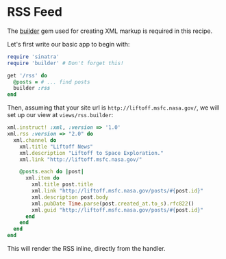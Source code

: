 # RSS Feed

The [builder](https://github.com/jimweirich/builder) gem used for creating XML
markup is required in this recipe.

Let's first write our basic app to begin with:

```ruby
require 'sinatra'
require 'builder' # Don't forget this!

get '/rss' do
  @posts = # ... find posts
  builder :rss
end
```

Then, assuming that your site url is `http://liftoff.msfc.nasa.gov/`, we will
set up our view at `views/rss.builder`:

```ruby
xml.instruct! :xml, :version => '1.0'
xml.rss :version => "2.0" do
  xml.channel do
    xml.title "Liftoff News"
    xml.description "Liftoff to Space Exploration."
    xml.link "http://liftoff.msfc.nasa.gov/"

    @posts.each do |post|
      xml.item do
        xml.title post.title
        xml.link "http://liftoff.msfc.nasa.gov/posts/#{post.id}"
        xml.description post.body
        xml.pubDate Time.parse(post.created_at.to_s).rfc822()
        xml.guid "http://liftoff.msfc.nasa.gov/posts/#{post.id}"
      end
    end
  end
end
```

This will render the RSS inline, directly from the handler.
